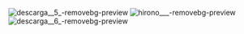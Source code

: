 ![descarga__5_-removebg-preview](https://github.com/user-attachments/assets/28a541d4-9bb7-4a35-8549-b44f4fbdfdce)
![hirono___-removebg-preview](https://github.com/user-attachments/assets/a7cbaef5-5fb5-4c3e-bdba-0d2995679d01)
![descarga__6_-removebg-preview](https://github.com/user-attachments/assets/fc8a6e6c-1e56-4794-a0af-f68ce3e65324)
